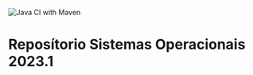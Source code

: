 ![Java CI with Maven](https://github.com/IASR19/SO-C012-/actions/main/workspace_vscode/.github/workflows/maven.yml/badge.svg)

# Reposítorio Sistemas Operacionais 2023.1
